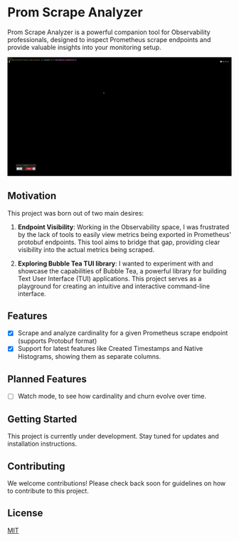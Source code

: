 # Prom Scrape Analyzer

Prom Scrape Analyzer is a powerful companion tool for Observability professionals,
designed to inspect Prometheus scrape endpoints and provide valuable insights into your monitoring setup.

![Demo GIF](docs/demo.gif)

## Motivation

This project was born out of two main desires:

1. **Endpoint Visibility**: Working in the Observability space, I was frustrated by the lack of tools to easily view metrics
being exported in Prometheus' protobuf endpoints. This tool aims to bridge that gap, providing clear visibility into the
actual metrics being scraped.

2. **Exploring Bubble Tea TUI library**: I wanted to experiment with and showcase the capabilities of Bubble Tea,
a powerful library for building Text User Interface (TUI) applications. This project serves as a playground
for creating an intuitive and interactive command-line interface.

## Features

- [x] Scrape and analyze cardinality for a given Prometheus scrape endpoint (supports Protobuf format)
- [x] Support for latest features like Created Timestamps and Native Histograms, showing them as separate columns.

## Planned Features
- [ ] Watch mode, to see how cardinality and churn evolve over time.

## Getting Started

This project is currently under development. Stay tuned for updates and installation instructions.

## Contributing

We welcome contributions! Please check back soon for guidelines on how to contribute to this project.

## License

[MIT](LICENSE)
